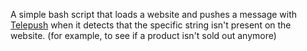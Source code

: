 A simple bash script that loads a website and pushes a message with [Telepush](https://github.com/muety/telepush) when it detects that the specific string isn't present on the website. (for example, to see if a product isn't sold out anymore)

